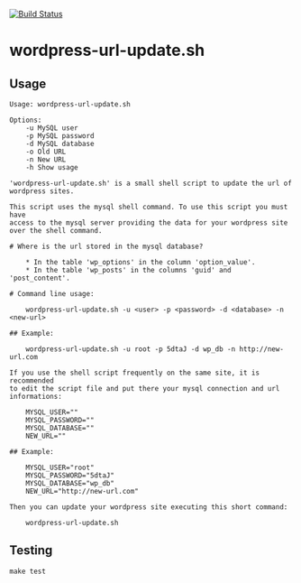 [![Build Status](https://travis-ci.org/JosefFriedrich-shell/wordpress-url-update.sh.svg?branch=master)](https://travis-ci.org/JosefFriedrich-shell/wordpress-url-update.sh)

# wordpress-url-update.sh

## Usage

```
Usage: wordpress-url-update.sh

Options:
	-u MySQL user
	-p MySQL password
	-d MySQL database
	-o Old URL
	-n New URL
	-h Show usage

'wordpress-url-update.sh' is a small shell script to update the url of
wordpress sites.

This script uses the mysql shell command. To use this script you must have
access to the mysql server providing the data for your wordpress site
over the shell command.

# Where is the url stored in the mysql database?

	* In the table 'wp_options' in the column 'option_value'.
	* In the table 'wp_posts' in the columns 'guid' and 'post_content'.

# Command line usage:

	wordpress-url-update.sh -u <user> -p <password> -d <database> -n <new-url>

## Example:

	wordpress-url-update.sh -u root -p 5dtaJ -d wp_db -n http://new-url.com

If you use the shell script frequently on the same site, it is recommended
to edit the script file and put there your mysql connection and url
informations:

	MYSQL_USER=""
	MYSQL_PASSWORD=""
	MYSQL_DATABASE=""
	NEW_URL=""

## Example:

	MYSQL_USER="root"
	MYSQL_PASSWORD="5dtaJ"
	MYSQL_DATABASE="wp_db"
	NEW_URL="http://new-url.com"

Then you can update your wordpress site executing this short command:

	wordpress-url-update.sh
```

## Testing

```
make test
```
